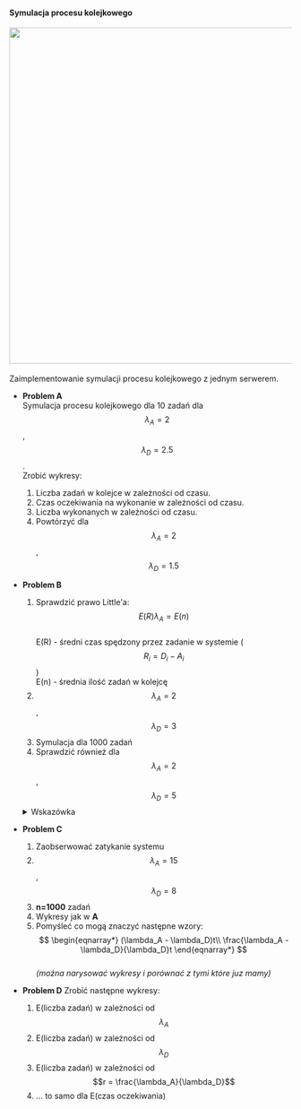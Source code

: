 #### Symulacja procesu kolejkowego

<div class="row mt-3" style="margin-bottom: 18px">
    <div class="col-sm mt-3 mt-md-0" align='center'>
        <img class="img-fluid rounded z-depth-1" src="{{ site.baseurl }}/teaching/2021_metody_statystyczne/server.png" width="600">
    </div>
</div>

Zaimplementowanie symulacji procesu kolejkowego z jednym serwerem.

- **Problem A**  
    Symulacja procesu kolejkowego dla 10 zadań dla $$\lambda_A = 2$$, $$\lambda_D = 2.5$$.  
    Zrobić wykresy:
    1. Liczba zadań w kolejce w zależności od czasu.
    2. Czas oczekiwania na wykonanie w zależności od czasu.
    3. Liczba wykonanych w zależności od czasu.
    4. Powtórzyć dla $$\lambda_A = 2$$, $$\lambda_D = 1.5$$

- **Problem B**  
    1. Sprawdzić prawo Little'a: 
    $$E(R) \lambda_A = E(n)$$  
    E(R) - średni czas spędzony przez zadanie w systemie ($$R_i = D_i - A_i$$)  
    E(n) - średnia ilość zadań w kolejcę  
    2. $$\lambda_A = 2$$, $$\lambda_D = 3$$
    3. Symulacja dla 1000 zadań
    4. Sprawdzić również dla  $$\lambda_A = 2$$, $$\lambda_D = 5$$

  <details>
  <summary>Wskazówka</summary>
  <blockquote>
    <ul>
       <li> Prawo Little'a działa lepiej  w przypadku $\lambda_A <= \lambda_D$<br> </li>
       <li> Licząc średnią ilość zadań w systemie trzeba brać po uwagę czas.<br> </li>
           Na przykład mamy w systemie:<br> 
           <ul>
                      <li>5 min : 1 zadanie<br>  </li>
                       <li>10 min : 3 zadania<br> </li> 
                      <li> 3 min : 4 zadania<br> </li>
          </ul>
              W takim razie średnia ilość zadań:
              $$
                  E(n) = \frac{5\times1 + 10\times3 + 3\times4}{5 + 10 + 3}
              $$ 
      </ul> 
  </blockquote>
  </details>

- **Problem C**  
    1. Zaobserwować zatykanie systemu
    2. $$\lambda_A = 15$$, $$\lambda_D = 8$$
    3. **n=1000** zadań
    4. Wykresy jak w **A**
    5. Pomyśleć co mogą znaczyć następne wzory:  
     $$
     \begin{eqnarray*}
        (\lambda_A - \lambda_D)t\\ 
        \frac{\lambda_A - \lambda_D}{\lambda_D}t
    \end{eqnarray*}
    $$  
    *(można narysować wykresy i porównać z tymi które juz mamy)*

- **Problem D** 
    Zrobić następne wykresy:  
    1. E(liczba zadań) w zależności od $$\lambda_A$$
    2. E(liczba zadań) w zależności od $$\lambda_D$$
    3. E(liczba zadań) w zależności od $$r = \frac{\lambda_A}{\lambda_D}$$
    4. ... to samo dla E(czas oczekiwania)
